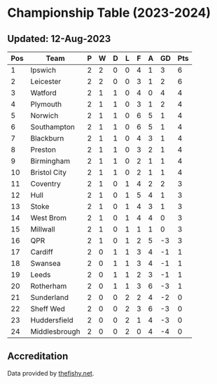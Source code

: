 # Championship Table (2023-2024)
## Updated: 12-Aug-2023

| Pos | Team | P | W | D | L | F | A | GD | Pts |
| --- | --- | --- | --- | --- | --- | --- | --- | --- | --- |
| 1 | Ipswich | 2 | 2 | 0 | 0 | 4 | 1 | 3 | 6 |
| 2 | Leicester | 2 | 2 | 0 | 0 | 3 | 1 | 2 | 6 |
| 3 | Watford | 2 | 1 | 1 | 0 | 4 | 0 | 4 | 4 |
| 4 | Plymouth | 2 | 1 | 1 | 0 | 3 | 1 | 2 | 4 |
| 5 | Norwich | 2 | 1 | 1 | 0 | 6 | 5 | 1 | 4 |
| 6 | Southampton | 2 | 1 | 1 | 0 | 6 | 5 | 1 | 4 |
| 7 | Blackburn | 2 | 1 | 1 | 0 | 4 | 3 | 1 | 4 |
| 8 | Preston | 2 | 1 | 1 | 0 | 3 | 2 | 1 | 4 |
| 9 | Birmingham | 2 | 1 | 1 | 0 | 2 | 1 | 1 | 4 |
| 10 | Bristol City | 2 | 1 | 1 | 0 | 2 | 1 | 1 | 4 |
| 11 | Coventry | 2 | 1 | 0 | 1 | 4 | 2 | 2 | 3 |
| 12 | Hull | 2 | 1 | 0 | 1 | 5 | 4 | 1 | 3 |
| 13 | Stoke | 2 | 1 | 0 | 1 | 4 | 3 | 1 | 3 |
| 14 | West Brom | 2 | 1 | 0 | 1 | 4 | 4 | 0 | 3 |
| 15 | Millwall | 2 | 1 | 0 | 1 | 1 | 1 | 0 | 3 |
| 16 | QPR | 2 | 1 | 0 | 1 | 2 | 5 | -3 | 3 |
| 17 | Cardiff | 2 | 0 | 1 | 1 | 3 | 4 | -1 | 1 |
| 18 | Swansea | 2 | 0 | 1 | 1 | 3 | 4 | -1 | 1 |
| 19 | Leeds | 2 | 0 | 1 | 1 | 2 | 3 | -1 | 1 |
| 20 | Rotherham | 2 | 0 | 1 | 1 | 3 | 6 | -3 | 1 |
| 21 | Sunderland | 2 | 0 | 0 | 2 | 2 | 4 | -2 | 0 |
| 22 | Sheff Wed | 2 | 0 | 0 | 2 | 3 | 6 | -3 | 0 |
| 23 | Huddersfield | 2 | 0 | 0 | 2 | 1 | 4 | -3 | 0 |
| 24 | Middlesbrough | 2 | 0 | 0 | 2 | 0 | 4 | -4 | 0 |

## Accreditation 

Data provided by [thefishy.net](https://www.thefishy.net/).